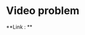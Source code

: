 # Video problem

**Link : **
<!-- if you have a link to the video in better quality, please put it here -> 

**Comments : **

/label ~incident
/label ~media
